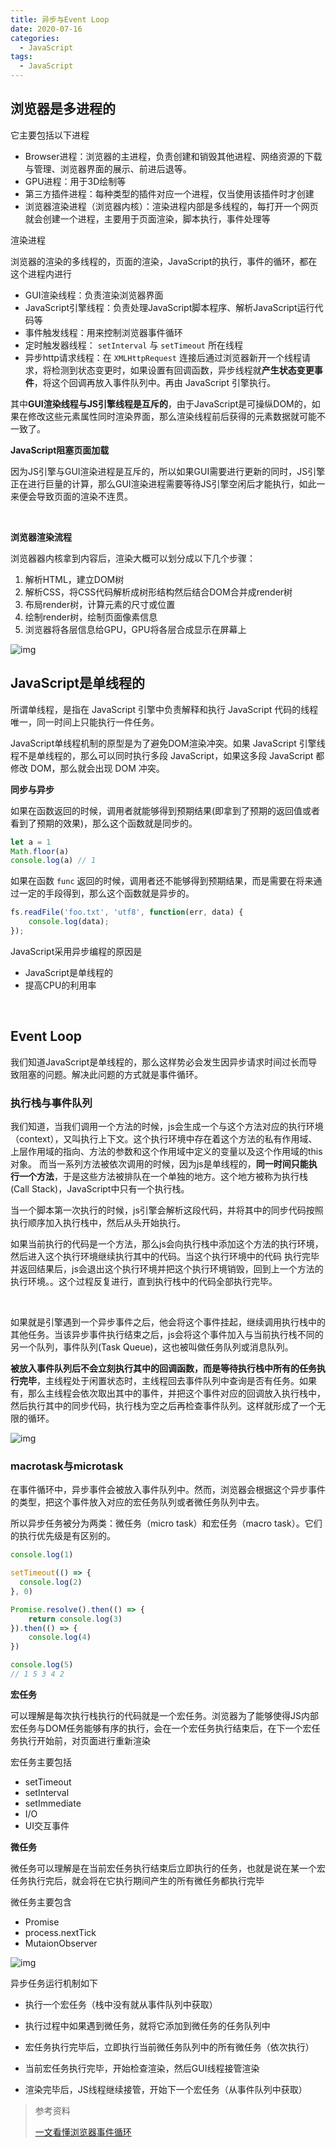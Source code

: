 ```yaml
---
title: 异步与Event Loop
date: 2020-07-16
categories:
  - JavaScript
tags:
  - JavaScript
---
```


## 浏览器是多进程的

它主要包括以下进程

- Browser进程：浏览器的主进程，负责创建和销毁其他进程、网络资源的下载与管理、浏览器界面的展示、前进后退等。
- GPU进程：用于3D绘制等
- 第三方插件进程：每种类型的插件对应一个进程，仅当使用该插件时才创建
- 浏览器渲染进程（浏览器内核）：渲染进程内部是多线程的，每打开一个网页就会创建一个进程，主要用于页面渲染，脚本执行，事件处理等



渲染进程

浏览器的渲染的多线程的，页面的渲染，JavaScript的执行，事件的循环，都在这个进程内进行

- GUI渲染线程：负责渲染浏览器界面
- JavaScript引擎线程：负责处理JavaScript脚本程序、解析JavaScript运行代码等
- 事件触发线程：用来控制浏览器事件循环
- 定时触发器线程： `setInterval` 与 `setTimeout` 所在线程
- 异步http请求线程：在 `XMLHttpRequest` 连接后通过浏览器新开一个线程请求，将检测到状态变更时，如果设置有回调函数，异步线程就**产生状态变更事件**，将这个回调再放入事件队列中。再由 JavaScript 引擎执行。

其中**GUI渲染线程与JS引擎线程是互斥的**，由于JavaScript是可操纵DOM的，如果在修改这些元素属性同时渲染界面，那么渲染线程前后获得的元素数据就可能不一致了。

**JavaScript阻塞页面加载**

因为JS引擎与GUI渲染进程是互斥的，所以如果GUI需要进行更新的同时，JS引擎正在进行巨量的计算，那么GUI渲染进程需要等待JS引擎空闲后才能执行，如此一来便会导致页面的渲染不连贯。

<br/>

**浏览器渲染流程**

浏览器器内核拿到内容后，渲染大概可以划分成以下几个步骤：

1. 解析HTML，建立DOM树
2. 解析CSS，将CSS代码解析成树形结构然后结合DOM合并成render树
3. 布局render树，计算元素的尺寸或位置
4. 绘制render树，绘制页面像素信息
5. 浏览器将各层信息给GPU，GPU将各层合成显示在屏幕上

![img](https://user-gold-cdn.xitu.io/2018/1/22/1611cb18d3a3938b?imageView2/0/w/1280/h/960/format/webp/ignore-error/1)



## JavaScript是单线程的

所谓单线程，是指在 JavaScript 引擎中负责解释和执行 JavaScript 代码的线程唯一，同一时间上只能执行一件任务。

JavaScript单线程机制的原型是为了避免DOM渲染冲突。如果 JavaScript 引擎线程不是单线程的，那么可以同时执行多段 JavaScript，如果这多段 JavaScript 都修改 DOM，那么就会出现 DOM 冲突。



**同步与异步**

如果在函数返回的时候，调用者就能够得到预期结果(即拿到了预期的返回值或者看到了预期的效果)，那么这个函数就是同步的。

```javascript
let a = 1
Math.floor(a)
console.log(a) // 1
```

如果在函数 `func` 返回的时候，调用者还不能够得到预期结果，而是需要在将来通过一定的手段得到，那么这个函数就是异步的。

```javascript
fs.readFile('foo.txt', 'utf8', function(err, data) {
    console.log(data);
});
```

JavaScript采用异步编程的原因是

- JavaScript是单线程的
- 提高CPU的利用率



<br/>

## Event Loop

我们知道JavaScript是单线程的，那么这样势必会发生因异步请求时间过长而导致阻塞的问题。解决此问题的方式就是事件循环。

### 执行栈与事件队列

我们知道，当我们调用一个方法的时候，js会生成一个与这个方法对应的执行环境（context），又叫执行上下文。这个执行环境中存在着这个方法的私有作用域、上层作用域的指向、方法的参数和这个作用域中定义的变量以及这个作用域的this对象。 而当一系列方法被依次调用的时候，因为js是单线程的，**同一时间只能执行一个方法**，于是这些方法被排队在一个单独的地方。这个地方被称为执行栈(Call Stack)，JavaScript中只有一个执行栈。

当一个脚本第一次执行的时候，js引擎会解析这段代码，并将其中的同步代码按照执行顺序加入执行栈中，然后从头开始执行。

如果当前执行的代码是一个方法，那么js会向执行栈中添加这个方法的执行环境，然后进入这个执行环境继续执行其中的代码。当这个执行环境中的代码 执行完毕并返回结果后，js会退出这个执行环境并把这个执行环境销毁，回到上一个方法的执行环境。。这个过程反复进行，直到执行栈中的代码全部执行完毕。

<br/>

如果就是引擎遇到一个异步事件之后，他会将这个事件挂起，继续调用执行栈中的其他任务。当该异步事件执行结束之后，js会将这个事件加入与当前执行栈不同的另一个队列，事件队列(Task Queue)，这也被叫做任务队列或消息队列。

**被放入事件队列后不会立刻执行其中的回调函数，而是等待执行栈中所有的任务执行完毕**，主线程处于闲置状态时，主线程回去事件队列中查询是否有任务。如果有，那么主线程会依次取出其中的事件，并把这个事件对应的回调放入执行栈中，然后执行其中的同步代码，执行栈为空之后再检查事件队列。这样就形成了一个无限的循环。

![img](https://picb.zhimg.com/80/v2-da078fa3eadf3db4bf455904ae06f84b_720w.jpg)



### macrotask与microtask

在事件循环中，异步事件会被放入事件队列中。然而，浏览器会根据这个异步事件的类型，把这个事件放入对应的宏任务队列或者微任务队列中去。

所以异步任务被分为两类：微任务（micro task）和宏任务（macro task）。它们的执行优先级是有区别的。

```javascript
console.log(1)

setTimeout(() => {
  console.log(2)
}, 0)

Promise.resolve().then(() => {
	return console.log(3)
}).then(() => {
	console.log(4)
})

console.log(5)
// 1 5 3 4 2
```



**宏任务**

可以理解是每次执行栈执行的代码就是一个宏任务。浏览器为了能够使得JS内部宏任务与DOM任务能够有序的执行，会在一个宏任务执行结束后，在下一个宏任务执行开始前，对页面进行重新渲染

宏任务主要包括

- setTimeout
- setInterval
- setImmediate
- I/O
- UI交互事件



**微任务**

微任务可以理解是在当前宏任务执行结束后立即执行的任务，也就是说在某一个宏任务执行完后，就会将在它执行期间产生的所有微任务都执行完毕

微任务主要包含

- Promise
- process.nextTick
- MutaionObserver 

![img](https://user-gold-cdn.xitu.io/2019/12/11/16ef33bf10b610d9?imageView2/0/w/1280/h/960/format/webp/ignore-error/1)



异步任务运行机制如下

- 执行一个宏任务（栈中没有就从事件队列中获取）

- 执行过程中如果遇到微任务，就将它添加到微任务的任务队列中

- 宏任务执行完毕后，立即执行当前微任务队列中的所有微任务（依次执行）

- 当前宏任务执行完毕，开始检查渲染，然后GUI线程接管渲染

- 渲染完毕后，JS线程继续接管，开始下一个宏任务（从事件队列中获取）



> 参考资料
>
> [一文看懂浏览器事件循环](<https://juejin.im/post/5df071a9518825123e7aef17>)